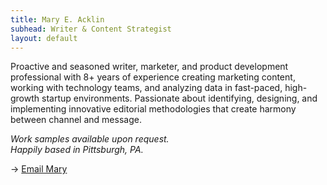 ```yaml
---
title: Mary E. Acklin
subhead: Writer & Content Strategist
layout: default
---
```


Proactive and seasoned writer, marketer, and product development professional with 8+ years of experience creating marketing content, working with technology teams, and analyzing data in fast-paced, high-growth startup environments. Passionate about identifying, designing, and implementing innovative editorial methodologies that create harmony between channel and message.

_Work samples available upon request.  
Happily based in Pittsburgh, PA._

&rarr; <a href="mailto:{{ site.email }}" class="link dark-blue no-underline underline-hover">Email Mary</a>
